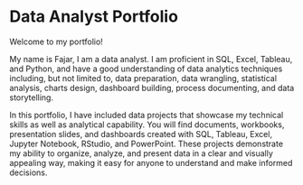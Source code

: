 # Data Analyst Portfolio

Welcome to my portfolio!

My name is Fajar, I am a data analyst. I am proficient in SQL, Excel, Tableau, and Python, and have a good understanding of data analytics techniques including, but not limited to, data preparation, data wrangling, statistical analysis, charts design, dashboard building, process documenting, 
and data storytelling. 

In this portfolio, I have included data projects that showcase my technical skills as well as analytical capability. You will find documents, workbooks, presentation slides, and dashboards created with SQL, Tableau, Excel, Jupyter Notebook, RStudio, and PowerPoint. 
These projects demonstrate my ability to organize, analyze, and present data in a clear and visually appealing way, making it easy for anyone to understand and make informed decisions.
